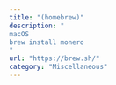 ```yaml
---
title: "(homebrew)"
description: "
macOS 
brew install monero
"
url: "https://brew.sh/"
category: "Miscellaneous"
---
```

